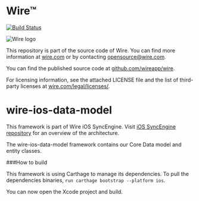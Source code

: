 # Wire™
[![Build Status](https://travis-ci.org/wireapp/wire-ios-data-model.svg?branch=develop)](https://travis-ci.org/wireapp/wire-ios-data-model)

![Wire logo](https://github.com/wireapp/wire/blob/master/assets/logo.png?raw=true)

This repository is part of the source code of Wire. You can find more information at [wire.com](https://wire.com) or by contacting opensource@wire.com.

You can find the published source code at [github.com/wireapp/wire](https://github.com/wireapp/wire).

For licensing information, see the attached LICENSE file and the list of third-party licenses at [wire.com/legal/licenses/](https://wire.com/legal/licenses/).

# wire-ios-data-model

This framework is part of Wire iOS SyncEngine. Visit [iOS SyncEngine repository](http://github.com/wireapp/zmessaging-cocoa) for an overview of the architecture.

The wire-ios-data-model framework contains our Core Data model and entity classes.

###How to build

This framework is using Carthage to manage its dependencies. To pull the dependencies binaries, `run carthage bootstrap --platform ios`.

You can now open the Xcode project and build.
